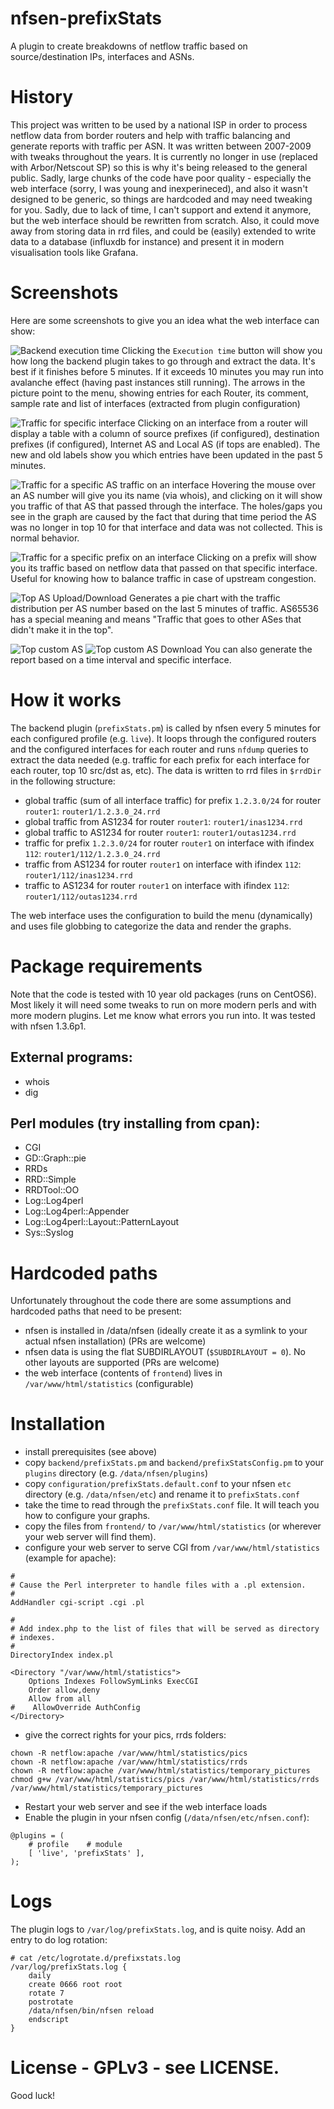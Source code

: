 # nfsen-prefixStats
A plugin to create breakdowns of netflow traffic based on source/destination IPs, interfaces and ASNs.

# History
This project was written to be used by a national ISP in order to process netflow data from border routers and help with traffic balancing and generate reports with traffic per ASN. It was written between 2007-2009 with tweaks throughout the years. It is currently no longer in use (replaced with Arbor/Netscout SP) so this is why it's being released to the general public. Sadly, large chunks of the code have poor quality - especially the web interface (sorry, I was young and inexperineced), and also it wasn't designed to be generic, so things are hardcoded and may need tweaking for you. Sadly, due to lack of time, I can't support and extend it anymore, but the web interface should be rewritten from scratch. Also, it could move away from storing data in rrd files, and could be (easily) extended to write data to a database (influxdb for instance) and present it in modern visualisation tools like Grafana.

# Screenshots
Here are some screenshots to give you an idea what the web interface can show:

![Backend execution time](images/1.png)
Clicking the `Execution time` button will show you how long the backend plugin takes to go through and extract the data. It's best if it finishes before 5 minutes. If it exceeds 10 minutes you may run into avalanche effect (having past instances still running).
The arrows in the picture point to the menu, showing entries for each Router, its comment, sample rate and list of interfaces (extracted from plugin configuration)


![Traffic for specific interface](images/2.png)
Clicking on an interface from a router will display a table with a column of source prefixes (if configured), destination prefixes (if configured), Internet AS and Local AS (if tops are enabled). The new and old labels show you which entries have been updated in the past 5 minutes.

![Traffic for a specific AS traffic on an interface](images/3.png)
Hovering the mouse over an AS number will give you its name (via whois), and clicking on it will show you traffic of that AS that passed through the interface. The holes/gaps you see in the graph are caused by the fact that during that time period the AS was no longer in top 10 for that interface and data was not collected. This is normal behavior.

![Traffic for a specific prefix on an interface](images/4.png)
Clicking on a prefix will show you its traffic based on netflow data that passed on that specific interface. Useful for knowing how to balance traffic in case of upstream congestion.

![Top AS Upload/Download](images/5.png)
Generates a pie chart with the traffic distribution per AS number based on the last 5 minutes of traffic. AS65536 has a special meaning and means "Traffic that goes to other ASes that didn't make it in the top".

![Top custom AS](images/6.png)
![Top custom AS Download](images/7.png)
You can also generate the report based on a time interval and specific interface.


# How it works
The backend plugin (`prefixStats.pm`) is called by nfsen every 5 minutes for each configured profile (e.g. `live`). It loops through the configured routers and the configured interfaces for each router and runs `nfdump` queries to extract the data needed (e.g. traffic for each prefix for each interface for each router, top 10 src/dst as, etc). The data is written to rrd files in `$rrdDir` in the following structure: 
 * global traffic (sum of all interface traffic) for prefix `1.2.3.0/24` for router `router1`: `router1/1.2.3.0_24.rrd` 
 * global traffic from AS1234 for router `router1`: `router1/inas1234.rrd`
 * global traffic to AS1234 for router `router1`: `router1/outas1234.rrd`
 * traffic for prefix `1.2.3.0/24` for router `router1` on interface with ifindex `112`: `router1/112/1.2.3.0_24.rrd`
 * traffic from AS1234 for router `router1` on interface with ifindex `112`: `router1/112/inas1234.rrd`
 * traffic to AS1234 for router `router1` on interface with ifindex `112`: `router1/112/outas1234.rrd`

 The web interface uses the configuration to build the menu (dynamically) and uses file globbing to categorize the data and render the graphs.

# Package requirements
Note that the code is tested with 10 year old packages (runs on CentOS6). Most likely it will need some tweaks to run on more modern perls and with more modern plugins. Let me know what errors you run into. It was tested with nfsen 1.3.6p1.

## External programs:
* whois
* dig

## Perl modules (try installing from cpan):
* CGI
* GD::Graph::pie
* RRDs
* RRD::Simple
* RRDTool::OO
* Log::Log4perl
* Log::Log4perl::Appender
* Log::Log4perl::Layout::PatternLayout
* Sys::Syslog

# Hardcoded paths
Unfortunately throughout the code there are some assumptions and hardcoded paths that need to be present:
* nfsen is installed in /data/nfsen (ideally create it as a symlink to your actual nfsen installation) (PRs are welcome)
* nfsen data is using the flat SUBDIRLAYOUT (`$SUBDIRLAYOUT = 0`). No other layouts are supported (PRs are welcome)
* the web interface (contents of `frontend`) lives in `/var/www/html/statistics` (configurable)

# Installation
* install prerequisites (see above)
* copy `backend/prefixStats.pm` and `backend/prefixStatsConfig.pm` to your `plugins` directory (e.g. `/data/nfsen/plugins`)
* copy `configuration/prefixStats.default.conf` to your nfsen `etc` directory (e.g. `/data/nfsen/etc`) and rename it to `prefixStats.conf`
* take the time to read through the `prefixStats.conf` file. It will teach you how to configure your graphs.
* copy the files from `frontend/` to `/var/www/html/statistics` (or wherever your web server will find them).
* configure your web server to serve CGI from `/var/www/html/statistics` (example for apache):
```
#
# Cause the Perl interpreter to handle files with a .pl extension.
#
AddHandler cgi-script .cgi .pl

#
# Add index.php to the list of files that will be served as directory
# indexes.
#
DirectoryIndex index.pl

<Directory "/var/www/html/statistics">
    Options Indexes FollowSymLinks ExecCGI
    Order allow,deny
    Allow from all
#    AllowOverride AuthConfig
</Directory>

```
* give the correct rights for your pics, rrds folders:
```
chown -R netflow:apache /var/www/html/statistics/pics
chown -R netflow:apache /var/www/html/statistics/rrds
chown -R netflow:apache /var/www/html/statistics/temporary_pictures
chmod g+w /var/www/html/statistics/pics /var/www/html/statistics/rrds /var/www/html/statistics/temporary_pictures
```
* Restart your web server and see if the web interface loads
* Enable the plugin in your nfsen config (`/data/nfsen/etc/nfsen.conf`):
```
@plugins = (
    # profile    # module
    [ 'live', 'prefixStats' ],
);
```

# Logs
The plugin logs to `/var/log/prefixStats.log`, and is quite noisy. Add an entry to do log rotation:
```
# cat /etc/logrotate.d/prefixstats.log 
/var/log/prefixStats.log {
    daily
    create 0666 root root
    rotate 7
    postrotate
    /data/nfsen/bin/nfsen reload
    endscript
}
```

# License - GPLv3 - see LICENSE.

Good luck!

